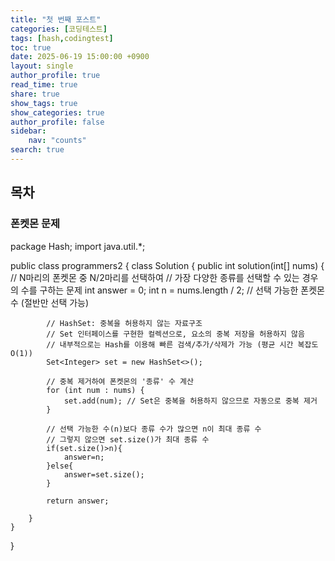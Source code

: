 ```yaml
---
title: "첫 번째 포스트"
categories: [코딩테스트]
tags: [hash,codingtest]
toc: true
date: 2025-06-19 15:00:00 +0900
layout: single
author_profile: true
read_time: true
share: true
show_tags: true         
show_categories: true 
author_profile: false
sidebar:
    nav: "counts"
search: true
---
```


## 목차
### 폰켓몬 문제
package Hash;
import java.util.*;

public class programmers2 {
    class Solution {
        public int solution(int[] nums) {
            // N마리의 폰켓몬 중 N/2마리를 선택하여
            // 가장 다양한 종류를 선택할 수 있는 경우의 수를 구하는 문제
            int answer = 0;
            int n = nums.length / 2; // 선택 가능한 폰켓몬 수 (절반만 선택 가능)


            // HashSet: 중복을 허용하지 않는 자료구조
            // Set 인터페이스를 구현한 컬렉션으로, 요소의 중복 저장을 허용하지 않음
            // 내부적으로는 Hash를 이용해 빠른 검색/추가/삭제가 가능 (평균 시간 복잡도 O(1))
            Set<Integer> set = new HashSet<>();

            // 중복 제거하여 폰켓몬의 '종류' 수 계산
            for (int num : nums) {
                set.add(num); // Set은 중복을 허용하지 않으므로 자동으로 중복 제거
            }

            // 선택 가능한 수(n)보다 종류 수가 많으면 n이 최대 종류 수
            // 그렇지 않으면 set.size()가 최대 종류 수
            if(set.size()>n){
                answer=n;
            }else{
                answer=set.size();
            }

            return answer;

        }
    }
}